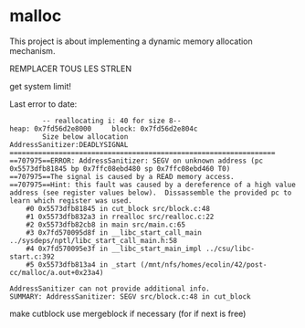 # malloc
 This project is about implementing a dynamic memory allocation mechanism.


REMPLACER TOUS LES STRLEN

get system limit!


Last error to date:

            -- reallocating i: 40 for size 8--
    heap: 0x7fd56d2e8000     block: 0x7fd56d2e804c
            Size below allocation
    AddressSanitizer:DEADLYSIGNAL
    =================================================================
    ==707975==ERROR: AddressSanitizer: SEGV on unknown address (pc 0x5573dfb81845 bp 0x7ffc08ebd480 sp 0x7ffc08ebd460 T0)
    ==707975==The signal is caused by a READ memory access.
    ==707975==Hint: this fault was caused by a dereference of a high value address (see register values below).  Dissassemble the provided pc to learn which register was used.
        #0 0x5573dfb81845 in cut_block src/block.c:48
        #1 0x5573dfb832a3 in rrealloc src/realloc.c:22
        #2 0x5573dfb82cb8 in main src/main.c:65
        #3 0x7fd570095d8f in __libc_start_call_main ../sysdeps/nptl/libc_start_call_main.h:58
        #4 0x7fd570095e3f in __libc_start_main_impl ../csu/libc-start.c:392
        #5 0x5573dfb813a4 in _start (/mnt/nfs/homes/ecolin/42/post-cc/malloc/a.out+0x23a4)

    AddressSanitizer can not provide additional info.
    SUMMARY: AddressSanitizer: SEGV src/block.c:48 in cut_block

make cutblock use mergeblock if necessary (for if next is free)